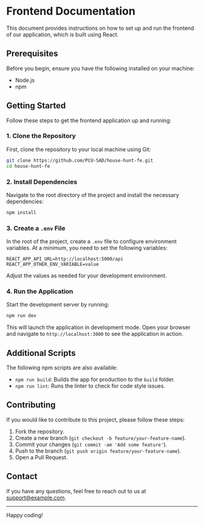 # Frontend Documentation

This document provides instructions on how to set up and run the frontend of our application, which is built using React.

## Prerequisites

Before you begin, ensure you have the following installed on your machine:

- Node.js
- npm

## Getting Started

Follow these steps to get the frontend application up and running:

### 1. Clone the Repository

First, clone the repository to your local machine using Git:

```bash
git clone https://github.com/PCU-SAD/house-hunt-fe.git
cd house-hunt-fe
```

### 2. Install Dependencies

Navigate to the root directory of the project and install the necessary dependencies:

```bash
npm install
```

### 3. Create a `.env` File

In the root of the project, create a `.env` file to configure environment variables. At a minimum, you need to set the following variables:

```env
REACT_APP_API_URL=http://localhost:5000/api
REACT_APP_OTHER_ENV_VARIABLE=value
```

Adjust the values as needed for your development environment.

### 4. Run the Application

Start the development server by running:

```bash
npm run dev
```

This will launch the application in development mode. Open your browser and navigate to `http://localhost:3000` to see the application in action.

## Additional Scripts

The following npm scripts are also available:

- `npm run build`: Builds the app for production to the `build` folder.
- `npm run lint`: Runs the linter to check for code style issues.

## Contributing

If you would like to contribute to this project, please follow these steps:

1. Fork the repository.
2. Create a new branch (`git checkout -b feature/your-feature-name`).
3. Commit your changes (`git commit -am 'Add some feature'`).
4. Push to the branch (`git push origin feature/your-feature-name`).
5. Open a Pull Request.

## Contact

If you have any questions, feel free to reach out to us at support@example.com.

---

Happy coding!
